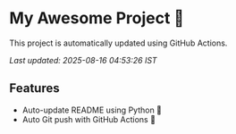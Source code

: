# My Awesome Project 🚀

This project is automatically updated using GitHub Actions.

_Last updated: 2025-08-16 04:53:26 IST_

## Features
- Auto-update README using Python 🐍
- Auto Git push with GitHub Actions 🤖
